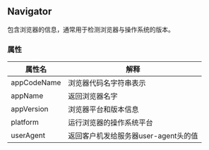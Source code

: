 ## Navigator

包含浏览器的信息，通常用于检测浏览器与操作系统的版本。

### 属性

| 属性名         | 解释                      |
| ----------- | ----------------------- |
| appCodeName | 浏览器代码名字符串表示             |
| appName     | 返回浏览器名字                 |
| appVersion  | 浏览器平台和版本信息              |
| platform    | 运行浏览器的操作系统平台            |
| userAgent   | 返回客户机发给服务器user-agent头的值 |



























